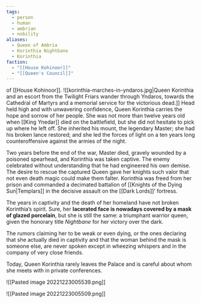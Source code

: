 ```yaml
---
tags:
  - person
  - human
  - ambrian
  - nobility
aliases:
  - Queen of Ambria
  - Korinthia Nightbane
  - Korinthia
faction:
  - "[[House Kohinoor]]"
  - "[[Queen's Council]]"
---
```

of [[House Kohinoor]].
![[korinthia-marches-in-yndaros.jpg|Queen Korinthia and an escort from the Twilight Friars wander through Yndaros, towards the Cathedral of Martyrs and a memorial service for the victorious dead.]]
Head held high and with unwavering confidence, Queen Korinthia carries the hope and sorrow of her people. She was not more than twelve years old when [[King Ynedar]] died on the battlefield, but she did not hesitate to pick up where he left off. She inherited his mount, the legendary Master; she had his broken lance restored; and she led the forces of light on a ten years long counteroffensive against the armies of the night.

Two years before the end of the war, Master died, gravely wounded by a poisoned spearhead, and Korinthia was taken captive. The enemy celebrated without understanding that he had engineered his own demise. The desire to rescue the captured Queen gave her knights such valor that not even death magic could make them falter. Korinthia was freed from her prison and commanded a decimated battalion of [[Knights of the Dying Sun|Templars]] in the decisive assault on the [[Dark Lords]]’ fortress.

The years in captivity and the death of her homeland have not broken Korinthia’s spirit. Sure, her **lacerated face is nowadays covered by a mask of glazed porcelain**, but she is still the same: a triumphant warrior queen, given the honorary title *Nightbane* for her victory over the dark.

The rumors claiming her to be weak or even dying, or the ones declaring that she actually died in captivity and that the woman behind the mask is someone else, are never spoken except in wheezing whispers and in the company of very close friends.

Today, Queen Korinthia rarely leaves the Palace and is careful about whom she meets with in private conferences.

![[Pasted image 20221223005539.png]]



![[Pasted image 20221223005509.png]]